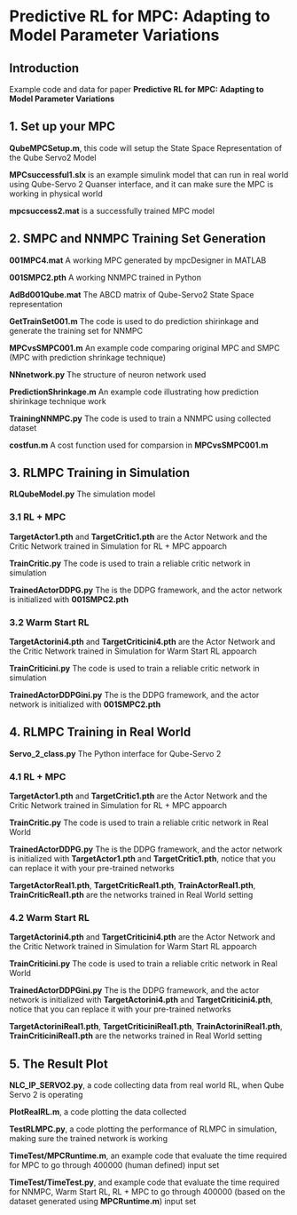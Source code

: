 # Predictive RL for MPC: Adapting to Model Parameter Variations
## Introduction
Example code and data for paper **Predictive RL for MPC: Adapting to Model Parameter Variations**


## 1. Set up your MPC
**QubeMPCSetup.m**, this code will setup the State Space Representation of the Qube Servo2 Model

**MPCsuccessful1.slx** is an example simulink model that can run in real world using Qube-Servo 2 Quanser interface, and it can make sure the MPC is working in physical world

**mpcsuccess2.mat** is a successfully trained MPC model


## 2. SMPC and NNMPC Training Set Generation
**001MPC4.mat** A working MPC generated by mpcDesigner in MATLAB

**001SMPC2.pth** A working NNMPC trained in Python

**AdBd001Qube.mat** The ABCD matrix of Qube-Servo2 State Space representation

**GetTrainSet001.m** The code is used to do prediction shirinkage and generate the training set for NNMPC

**MPCvsSMPC001.m** An example code comparing original MPC and SMPC (MPC with prediction shrinkage technique)

**NNnetwork.py** The structure of neuron network used

**PredictionShrinkage.m** An example code illustrating how prediction shirinkage technique work

**TrainingNNMPC.py** The code is used to train a NNMPC using collected dataset

**costfun.m** A cost function used for comparsion in **MPCvsSMPC001.m**


## 3. RLMPC Training in Simulation
**RLQubeModel.py** The simulation model


### 3.1 RL + MPC
**TargetActor1.pth** and **TargetCritic1.pth** are the Actor Network and the Critic Network trained in Simulation for RL + MPC appoarch

**TrainCritic.py** The code is used to train a reliable critic network in simulation

**TrainedActorDDPG.py** The is the DDPG framework, and the actor network is initialized with **001SMPC2.pth**


### 3.2 Warm Start RL
**TargetActorini4.pth** and **TargetCriticini4.pth** are the Actor Network and the Critic Network trained in Simulation for Warm Start RL appoarch

**TrainCriticini.py** The code is used to train a reliable critic network in simulation

**TrainedActorDDPGini.py** The is the DDPG framework, and the actor network is initialized with **001SMPC2.pth**


## 4. RLMPC Training in Real World
**Servo_2_class.py** The Python interface for Qube-Servo 2


### 4.1 RL + MPC
**TargetActor1.pth** and **TargetCritic1.pth** are the Actor Network and the Critic Network trained in Simulation for RL + MPC appoarch

**TrainCritic.py** The code is used to train a reliable critic network in Real World

**TrainedActorDDPG.py** The is the DDPG framework, and the actor network is initialized with **TargetActor1.pth** and **TargetCritic1.pth**, notice that you can replace it with your pre-trained networks

**TargetActorReal1.pth**, **TargetCriticReal1.pth**, **TrainActorReal1.pth**, **TrainCriticReal1.pth** are the networks trained in Real World setting

### 4.2 Warm Start RL
**TargetActorini4.pth** and **TargetCriticini4.pth** are the Actor Network and the Critic Network trained in Simulation for Warm Start RL appoarch

**TrainCriticini.py** The code is used to train a reliable critic network in Real World

**TrainedActorDDPGini.py** The is the DDPG framework, and the actor network is initialized with **TargetActorini4.pth** and **TargetCriticini4.pth**, notice that you can replace it with your pre-trained networks

**TargetActoriniReal1.pth**, **TargetCriticiniReal1.pth**, **TrainActoriniReal1.pth**, **TrainCriticiniReal1.pth** are the networks trained in Real World setting


## 5. The Result Plot
**NLC_IP_SERVO2.py**, a code collecting data from real world RL, when Qube Servo 2 is operating

**PlotRealRL.m**, a code plotting the data collected

**TestRLMPC.py**, a code plotting the performance of RLMPC in simulation, making sure the trained network is working

**TimeTest/MPCRuntime.m**, an example code that evaluate the time required for MPC to go through 400000 (human defined) input set

**TimeTest/TimeTest.py**, and example code that evaluate the time required for NNMPC, Warm Start RL, RL + MPC to go through 400000 (based on the dataset generated using **MPCRuntime.m**) input set


